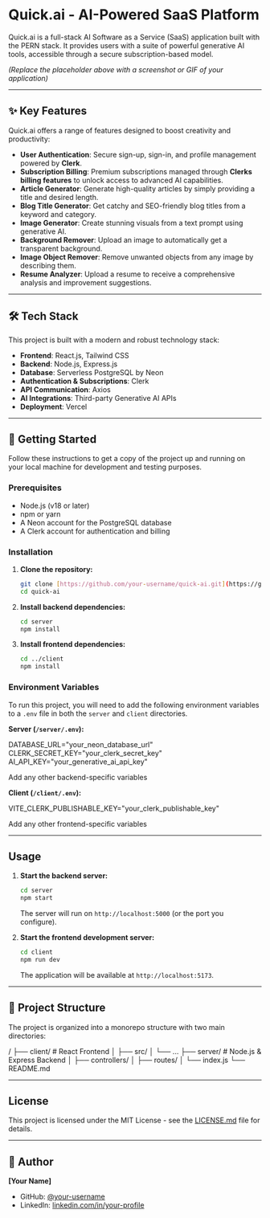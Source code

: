 

# Quick.ai - AI-Powered SaaS Platform

Quick.ai is a full-stack AI Software as a Service (SaaS) application built with the PERN stack. It provides users with a suite of powerful generative AI tools, accessible through a secure subscription-based model.

*(Replace the placeholder above with a screenshot or GIF of your application)*

---

## ✨ Key Features

Quick.ai offers a range of features designed to boost creativity and productivity:

* **User Authentication**: Secure sign-up, sign-in, and profile management powered by **Clerk**.
* **Subscription Billing**: Premium subscriptions managed through **Clerks billing features** to unlock access to advanced AI capabilities.
* **Article Generator**: Generate high-quality articles by simply providing a title and desired length.
* **Blog Title Generator**: Get catchy and SEO-friendly blog titles from a keyword and category.
* **Image Generator**: Create stunning visuals from a text prompt using generative AI.
* **Background Remover**: Upload an image to automatically get a transparent background.
* **Image Object Remover**: Remove unwanted objects from any image by describing them.
* **Resume Analyzer**: Upload a resume to receive a comprehensive analysis and improvement suggestions.

---

## 🛠️ Tech Stack

This project is built with a modern and robust technology stack:

* **Frontend**: React.js, Tailwind CSS
* **Backend**: Node.js, Express.js
* **Database**: Serverless PostgreSQL by Neon
* **Authentication & Subscriptions**: Clerk
* **API Communication**: Axios
* **AI Integrations**: Third-party Generative AI APIs
* **Deployment**: Vercel

---

## 🚀 Getting Started

Follow these instructions to get a copy of the project up and running on your local machine for development and testing purposes.

### Prerequisites

* Node.js (v18 or later)
* npm or yarn
* A Neon account for the PostgreSQL database
* A Clerk account for authentication and billing

### Installation

1.  **Clone the repository:**
    ```sh
    git clone [https://github.com/your-username/quick-ai.git](https://github.com/your-username/quick-ai.git)
    cd quick-ai
    ```

2.  **Install backend dependencies:**
    ```sh
    cd server
    npm install
    ```

3.  **Install frontend dependencies:**
    ```sh
    cd ../client
    npm install
    ```

### Environment Variables

To run this project, you will need to add the following environment variables to a `.env` file in both the `server` and `client` directories.

**Server (`/server/.env`):**

DATABASE_URL="your_neon_database_url"
CLERK_SECRET_KEY="your_clerk_secret_key"
AI_API_KEY="your_generative_ai_api_key"

Add any other backend-specific variables

**Client (`/client/.env`):**

VITE_CLERK_PUBLISHABLE_KEY="your_clerk_publishable_key"

Add any other frontend-specific variables

---

## Usage

1.  **Start the backend server:**
    ```sh
    cd server
    npm start
    ```
    The server will run on `http://localhost:5000` (or the port you configure).

2.  **Start the frontend development server:**
    ```sh
    cd client
    npm run dev
    ```
    The application will be available at `http://localhost:5173`.

---

## 📂 Project Structure

The project is organized into a monorepo structure with two main directories:

/
├── client/         # React Frontend
│   ├── src/
│   └── ...
├── server/         # Node.js & Express Backend
│   ├── controllers/
│   ├── routes/
│   └── index.js
└── README.md

---

## License

This project is licensed under the MIT License - see the [LICENSE.md](LICENSE.md) file for details.

---

## 👤 Author

**[Your Name]**

* GitHub: [@your-username](https://github.com/HarshAgrawal7672)
* LinkedIn: [linkedin.com/in/your-profile](https://linkedin.com/in/HarshAgrawal7672)
